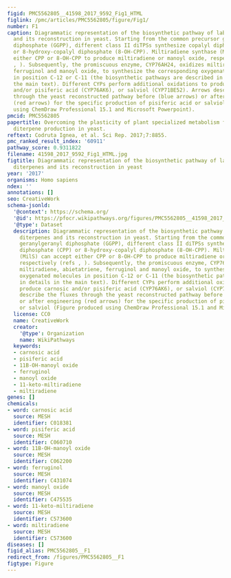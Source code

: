 ```yaml
---
figid: PMC5562805__41598_2017_9592_Fig1_HTML
figlink: /pmc/articles/PMC5562805/figure/Fig1/
number: F1
caption: Diagrammatic representation of the biosynthetic pathway of labdane-type diterpenes
  and its reconstruction in yeast. Starting from the common precursor geranylgeranyl
  diphosphate (GGPP), different class II diTPSs synthesize copalyl diphosphate (CPP)
  or 8-hydroxy-copalyl diphosphate (8-OH-CPP). Miltiradiene synthase (MilS) can accept
  either CPP or 8-OH-CPP to produce miltiradiene or manoyl oxide, respectively (refs
  , ). Subsequently, the promiscuous enzyme, CYP76AH24, oxidizes miltiradiene, abietatriene,
  ferruginol and manoyl oxide, to synthesize the corresponding oxygenated molecules
  in position C-12 or C-11 (the biosynthetic pathways are described in details in
  the main text). Different CYPs perform additional oxidations to produce carnosic
  and/or pisiferic acid (CYP76AK6), or salviol (CYP71BE52). Arrows describe the fluxes
  through the yeast reconstructed pathway before (blue arrows) or after engineering
  (red arrows) for the specific production of pisiferic acid or salviol (Figure produced
  using ChemDraw Professional 15.1 and Microsoft Powerpoint).
pmcid: PMC5562805
papertitle: Overcoming the plasticity of plant specialized metabolism for selective
  diterpene production in yeast.
reftext: Codruta Ignea, et al. Sci Rep. 2017;7:8855.
pmc_ranked_result_index: '60911'
pathway_score: 0.9311822
filename: 41598_2017_9592_Fig1_HTML.jpg
figtitle: Diagrammatic representation of the biosynthetic pathway of labdane-type
  diterpenes and its reconstruction in yeast
year: '2017'
organisms: Homo sapiens
ndex: ''
annotations: []
seo: CreativeWork
schema-jsonld:
  '@context': https://schema.org/
  '@id': https://pfocr.wikipathways.org/figures/PMC5562805__41598_2017_9592_Fig1_HTML.html
  '@type': Dataset
  description: Diagrammatic representation of the biosynthetic pathway of labdane-type
    diterpenes and its reconstruction in yeast. Starting from the common precursor
    geranylgeranyl diphosphate (GGPP), different class II diTPSs synthesize copalyl
    diphosphate (CPP) or 8-hydroxy-copalyl diphosphate (8-OH-CPP). Miltiradiene synthase
    (MilS) can accept either CPP or 8-OH-CPP to produce miltiradiene or manoyl oxide,
    respectively (refs , ). Subsequently, the promiscuous enzyme, CYP76AH24, oxidizes
    miltiradiene, abietatriene, ferruginol and manoyl oxide, to synthesize the corresponding
    oxygenated molecules in position C-12 or C-11 (the biosynthetic pathways are described
    in details in the main text). Different CYPs perform additional oxidations to
    produce carnosic and/or pisiferic acid (CYP76AK6), or salviol (CYP71BE52). Arrows
    describe the fluxes through the yeast reconstructed pathway before (blue arrows)
    or after engineering (red arrows) for the specific production of pisiferic acid
    or salviol (Figure produced using ChemDraw Professional 15.1 and Microsoft Powerpoint).
  license: CC0
  name: CreativeWork
  creator:
    '@type': Organization
    name: WikiPathways
  keywords:
  - carnosic acid
  - pisiferic acid
  - 11B-OH-manoyl oxide
  - ferruginol
  - manoyl oxide
  - 11-keto-miltiradiene
  - miltiradiene
genes: []
chemicals:
- word: carnosic acid
  source: MESH
  identifier: C018381
- word: pisiferic acid
  source: MESH
  identifier: C060710
- word: 11B-OH-manoyl oxide
  source: MESH
  identifier: C062200
- word: ferruginol
  source: MESH
  identifier: C431074
- word: manoyl oxide
  source: MESH
  identifier: C475535
- word: 11-keto-miltiradiene
  source: MESH
  identifier: C573600
- word: miltiradiene
  source: MESH
  identifier: C573600
diseases: []
figid_alias: PMC5562805__F1
redirect_from: /figures/PMC5562805__F1
figtype: Figure
---
```

